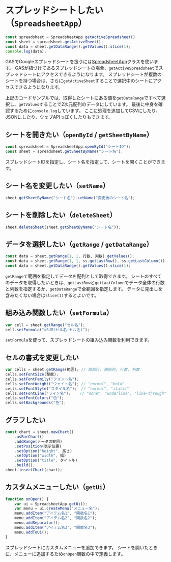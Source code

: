# スプレッドシートしたい（``SpreadsheetApp``）

```js
const spreadsheet = SpreadsheetApp.getActiveSpreadsheet()
const sheet = spreadsheet.getActiveSheet();
const data = sheet.getDataRange().getValues().slice(1);
console.log(data);
```

GASでGoogleスプレッドシートを扱うには[SpreadsheetApp](https://developers.google.com/apps-script/reference/spreadsheet/spreadsheet-app)クラスを使います。
GASが紐づけてあるスプレッドシートの場合、``getActiveSpreadsheet``でスプレッドシートにアクセスできるようになります。
スプレッドシートが複数のシートを持つ場合は、さらに``getActiveSheet``することで選択中のシートにアクセスできるようになります。

上記のコードサンプルでは、取得したシートにある値を``getDataRange``ですべて選択し、``getValues``することで2次元配列のデータにしています。
最後に中身を確認するために``console.log``しています。
ここに処理を追加してCSVにしたり、JSONにしたり、ウェブAPIっぽくしたりもできます。

## シートを開きたい（``openById`` / ``getSheetByName``）

```js
const spreadsheet = SpreadsheetApp.openById("シートID");
const sheet = spreadsheet.getSheetByName("シート名");
```

スプレッドシートIDを指定し、シート名を指定して、シートを開くことができます。

## シート名を変更したい（``setName``）

```js
sheet.getSheetByName("シート名").setName("変更後のシート名");
```

## シートを削除したい（``deleteSheet``）

```js
sheet.deleteSheet(sheet.getSheetByName("シート名"));
```

## データを選択したい（``getRange`` / ``getDataRange``）

```js
const data = sheet.getRange(1, 1, 行数, 列数).getValues();
const data = sheet.getRange(1, 1, ss.getLastRow(), ss.getLastColumn()).getValues();
const data = sheet.getDataRange().getValues().slice(1);
```

``getRange``で範囲を指定してデータを配列として取得できます。
シートのすべてのデータを取得したいときは、``getLastRow``と``getLastColumn``でデータ全体の行数と列数を指定するか、``getDataRange``で全範囲を指定します。
データに見出しを含みたくない場合は``slice(1)``するとよいです。

## 組み込み関数したい（``setFormula``）

```js
var cell = sheet.getRange("セル名");
cell.setFormula("=SUM(セル名:セル名)");
```

``setFormula``を使って、スプレッドシートの組み込み関数を利用できます。

## セルの書式を変更したい

```js
var cells = sheet.getRange(範囲); // 開始行, 開始列, 行数, 列数
cells.setFontSize(整数);
cells.setFontFamily("フォント名");
cells.setFontWeight("ウェイト名"); // "normal", "bold"
cells.setFontStyle("スタイル名");  // "normal", "italic"
cells.setFontLine("ライン名");    // "none", "underline", "line-through"
cells.setFontColors("色");
cells.setBackgrounds("色");
```

## グラフしたい

```js
const chart = sheet.newChart()
    .asBarChart()
    .addRange(データの範囲)
    .setPosition(表示位置)
    .setOption("height", 高さ)
    .setOption("width", 幅)
    .setOption("title", タイトル)
    .build();
sheet.insertChart(chart);
```

## カスタムメニューしたい（``getUi``）

```js
function onOpen() {
    var ui = SpreadsheetApp.getUi();
    var menu = ui.createMenu("メニュー名");
    menu.addItem("アイテム名1", "関数名1");
    menu.addItem("アイテム名2", "関数名2");
    menu.addSeparator();
    menu.addItem("アイテム名3", "関数名3");
    menu.addToUi();
}
```

スプレッドシートにカスタムメニューを追加できます。
シートを開いたときに、メニューに追加するため``onOpen``関数の中で定義します。
